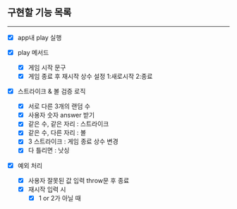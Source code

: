 ## 구현할 기능 목록

---

- [x] app내 play 실행
- [x] play 메서드

  - [x] 게임 시작 문구
  - [x] 게임 종료 후 재시작 상수 설정 1:새로시작 2:종료

- [x] 스트라이크 & 볼 검증 로직
  - [x] 서로 다른 3개의 랜덤 수
  - [x] 사용자 숫자 answer 받기
  - [x] 같은 수, 같은 자리 : 스트라이크
  - [x] 같은 수, 다른 자리 : 볼
  - [x] 3 스트라이크 : 게임 종료 상수 변경
  - [x] 다 틀리면 : 낫싱
- [x] 예외 처리
  - [x] 사용자 잘못된 값 입력 throw문 후 종료
  - [x] 재시작 입력 시
    - [x] 1 or 2가 아닐 때
